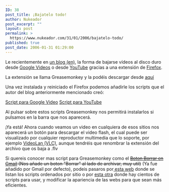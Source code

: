 ```yaml
---
ID: 38
post_title: ¡Bajatelo todo!
author: Nukeador
post_excerpt: ""
layout: post
permalink: >
  https://www.nukeador.com/31/01/2006/bajatelo-todo/
published: true
post_date: 2006-01-31 01:29:00
---
```

Le recientemente en <a href="http://www.joshkinberg.com/blog/archives/2005/11/greased_google.php">un blog (en)</a>, la forma de bajarse vídeos al disco duro desde <a href="http://video.google.com/">Google Videos</a> o desde <a href="http://www.youtube.com/">YouTube</a> gracias a una extensión de <a href="http://www.mozilla-europe.org/es/products/firefox/">Firefox</a>.

La extensión se llama Greasemonkey y la podéis descargar desde <a href="https://addons.mozilla.org/extensions/moreinfo.php?id=748&application=firefox">aquí</a>

Una vez instalada y reiniciado el Firefox podemos añadirle los scripts que el autor del blog anteriormente mencionado creó:

<a href="http://www.joshkinberg.com/blog/files/google_video_getter.user.js">Script para Google Video</a>
<a href="http://www.joshkinberg.com/blog/files/youtube_to_me.user.js">Script para YouTube</a>

Al pulsar sobre estos scripts Greasemonkey nos permitirá instalarlos si pulsamos en la barra que nos aparecerá.

¡Ya está! Ahora cuando veamos un video en cualquiera de esos sitios nos aparecerá un botón para descargar el video flash, el cual puede ser visualizado por cualquier reproductor multimedia que lo soporte, por ejemplo <a href="http://www.videolan.org/">VideoLan (VLC)</a>, aunque tendréis que renombrar la extensión del archivo que os baja a .flv
<!--more-->
Si quereis conocer mas script para Greasemonkey como el <s><a href="http://www.arantius.com/misc/greasemonkey/gmail-delete-button-3.4.user.js">Boton Borrar en Gmail</a> (Nos añade un boton "Borrar" al lado de archivar, muy util)</s> (Ya fue añadido por Gmail por defecto), podeis pasaros por<a href="http://dunck.us/collab/GreaseMonkeyUserScriptsSpecific?action=fullsearch&value=GreaseMonkeyUserScriptsSpecific&literal=1&case=1&context=40"> esta web</a> donde se listan los scripts ordenados por sitio o por <a href="http://userscripts.org/">esta otra</a> donde hay cientos de scripts para usar, y modificar la apariencia de las webs para que sean más eficientes.